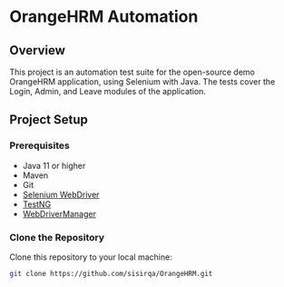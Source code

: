 # OrangeHRM Automation

## Overview

This project is an automation test suite for the open-source demo OrangeHRM application, using Selenium with Java. The tests cover the Login, Admin, and Leave modules of the application.

## Project Setup

### Prerequisites

- Java 11 or higher
- Maven
- Git
- [Selenium WebDriver](https://www.selenium.dev/documentation/webdriver/)
- [TestNG](https://testng.org/doc/)
- [WebDriverManager](https://github.com/bonigarcia/webdrivermanager)

### Clone the Repository

Clone this repository to your local machine:

```bash
git clone https://github.com/sisirqa/OrangeHRM.git
